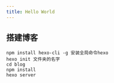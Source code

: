 ```yaml
---
title: Hello World
---
```

## 搭建博客
```
npm install hexo-cli -g 安装全局命令hexo
hexo init 文件夹的名字 
cd blog
npm install
hexo server
```


